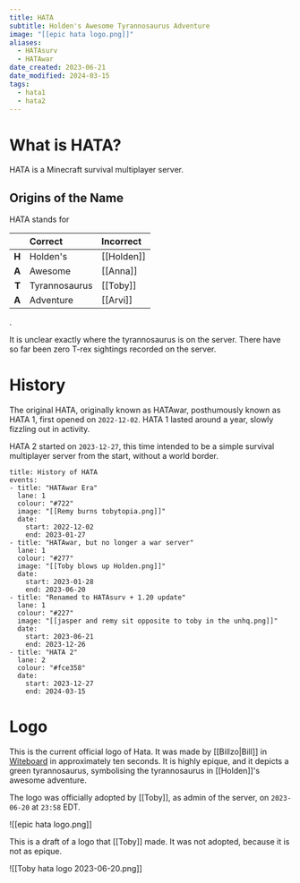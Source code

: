 ```yaml
---
title: HATA
subtitle: Holden's Awesome Tyrannosaurus Adventure
image: "[[epic hata logo.png]]"
aliases:
  - HATAsurv
  - HATAwar
date_created: 2023-06-21
date_modified: 2024-03-15
tags:
  - hata1
  - hata2
---
```


# What is HATA?

HATA is a Minecraft survival multiplayer server.

## Origins of the Name

HATA stands for

|       | Correct       | Incorrect  |
| ----: | :------------ | :--------- |
| **H** | Holden's      | [[Holden]] |
| **A** | Awesome       | [[Anna]]   |
| **T** | Tyrannosaurus | [[Toby]]   |
| **A** | Adventure     | [[Arvi]]   |

.

It is unclear exactly where the tyrannosaurus is on the server. There have so far been zero T-rex sightings recorded on the server.

# History

The original HATA, originally known as HATAwar, posthumously known as HATA 1, first opened on `2022-12-02`. HATA 1 lasted around a year, slowly fizzling out in activity.

HATA 2 started on `2023-12-27`, this time intended to be a simple survival multiplayer server from the start, without a world border.

```infobox-timeline
title: History of HATA
events:
- title: "HATAwar Era"
  lane: 1
  colour: "#722"
  image: "[[Remy burns tobytopia.png]]"
  date:
    start: 2022-12-02
    end: 2023-01-27
- title: "HATAwar, but no longer a war server"
  lane: 1
  colour: "#277"
  image: "[[Toby blows up Holden.png]]"
  date:
    start: 2023-01-28
    end: 2023-06-20
- title: "Renamed to HATAsurv + 1.20 update"
  lane: 1
  colour: "#227"
  image: "[[jasper and remy sit opposite to toby in the unhq.png]]"
  date:
    start: 2023-06-21
    end: 2023-12-26
- title: "HATA 2"
  lane: 2
  colour: "#fce358"
  date:
    start: 2023-12-27
    end: 2024-03-15
```

# Logo

This is the current official logo of Hata. It was made by [[Billzo|Bill]] in [Witeboard](https://witeboard.com/) in approximately ten seconds. It is highly epique, and it depicts a green tyrannosaurus, symbolising the tyrannosaurus in [[Holden]]'s awesome adventure.

The logo was officially adopted by [[Toby]], as admin of the server, on `2023-06-20` at `23:58` EDT.

![[epic hata logo.png]]

This is a draft of a logo that [[Toby]] made. It was not adopted, because it is not as epique.

![[Toby hata logo 2023-06-20.png]]
